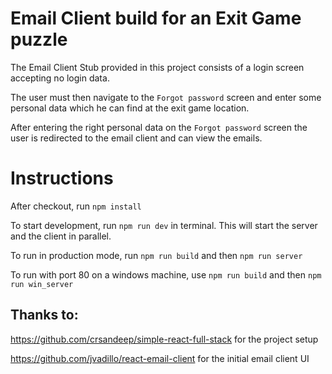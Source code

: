 # Email Client build for an Exit Game puzzle
The Email Client Stub provided in this project consists of a login screen accepting no login data.

The user must then navigate to the `Forgot password` screen and enter some personal data which he can find at the exit game location.

After entering the right personal data on the `Forgot password` screen the user is redirected to the email client and can view the emails.

# Instructions
After checkout, run `npm install`

To start development, run `npm run dev` in terminal. This will start the server and the client in parallel.

To run in production mode, run
`npm run build` and then `npm run server`

To run with port 80 on a windows machine, use
`npm run build` and then `npm run win_server`

## Thanks to:
https://github.com/crsandeep/simple-react-full-stack for the project setup

https://github.com/jvadillo/react-email-client for the initial email client UI